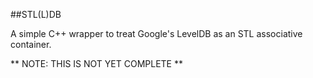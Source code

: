 ##STL(L)DB

A simple C++ wrapper to treat Google's LevelDB as an STL associative container.

** NOTE: THIS IS NOT YET COMPLETE **
